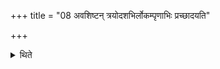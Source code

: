 +++
title = "08 अवशिष्टन् त्रयोदशभिर्लोकम्पृणाभिः प्रच्छादयति"

+++

<details><summary>थिते</summary>

अवशिष्टं त्रयोदशभिर्लोकम्पृणाभिः प्रच्छादयति ८
</details>
